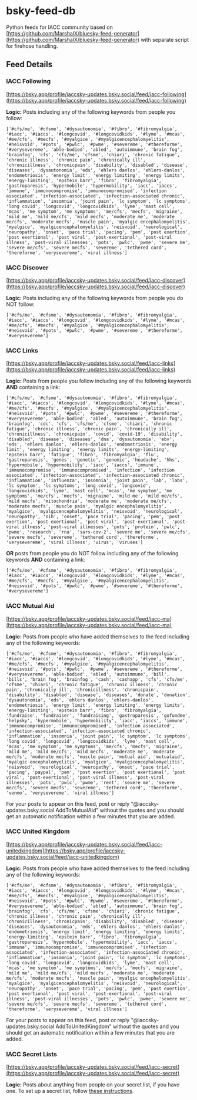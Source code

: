 # bsky-feed-db

Python feeds for IACC community based on [https://github.com/MarshalX/bluesky-feed-generator](https://github.com/MarshalX/bluesky-feed-generator) with separate script for firehose handling.

## Feed Details

### IACC Following

[https://bsky.app/profile/iaccsky-updates.bsky.social/feed/iacc-following](https://bsky.app/profile/iaccsky-updates.bsky.social/feed/iacc-following)

**Logic:** Posts including any of the following keywords from people you follow:

```
['#cfs/me', '#cfsme', '#dysautonomia', '#fibro', '#fibromyalgia', '#iacc', '#iaccs', '#longcovid', '#longcovidkids', '#lyme', '#mcas', '#me/cfs', '#mecfs', '#myalgice', '#myalgicencephalomyelitis', '#neisvoid', '#pots', '#pwlc', '#pwme', '#severeme', '#thereforme', '#verysevereme', 'able-bodied', 'abled', 'autoimmune', 'brain fog', 'brainfog', 'cfs', 'cfs/me', 'cfsme', 'chiari', 'chronic fatigue', 'chronic illness', 'chronic pain', 'chronically ill', 'chronicillness', 'chronicpain', 'disability', 'disabled', 'disease', 'diseases', 'dysautonomia', 'eds', 'ehlers danlos', 'ehlers-danlos', 'endometriosis', 'energy limit', 'energy limiting', 'energy limits', 'energy-limiting', 'epstein barr', 'fibro', 'fibromyalgia', 'gastroparesis', 'hypermobile', 'hypermobility', 'iacc', 'iaccs', 'immune', 'immunocompromise', 'immunocompromised', 'infection associated', 'infection-associated', 'infection-associated chronic', 'inflammation', 'insomnia', 'joint pain', 'lc symptom', 'lc symptoms', 'long covid', 'longcovid', 'longcovidkids', 'lyme', 'mast cell', 'mcas', 'me symptom', 'me symptoms', 'me/cfs', 'mecfs', 'migraine', 'mild me', 'mild me/cfs', 'mild mecfs', 'moderate me', 'moderate me/cfs', 'moderate mecfs', 'muscle pain', 'myalgic encephalomyelitis', 'myalgice', 'myalgicencephalomyelitis', 'neisvoid', 'neurological', 'neuropathy', 'onset', 'pace trial', 'pacing', 'pem', 'post exertion', 'post exertional', 'post viral', 'post-exertional', 'post-viral illness', 'post-viral illnesses', 'pots', 'pwlc', 'pwme', 'severe me', 'severe me/cfs', 'severe mecfs', 'severeme', 'tethered cord', 'thereforme', 'verysevereme', 'viral illness']
```

### IACC Discover

[https://bsky.app/profile/iaccsky-updates.bsky.social/feed/iacc-discover](https://bsky.app/profile/iaccsky-updates.bsky.social/feed/iacc-discover)

**Logic:** Posts including any of the following keywords from people you do NOT follow:

````
['#cfs/me', '#cfsme', '#dysautonomia', '#fibro', '#fibromyalgia', '#iacc', '#iaccs', '#longcovid', '#longcovidkids', '#lyme', '#mcas', '#me/cfs', '#mecfs', '#myalgice', '#myalgicencephalomyelitis', '#neisvoid', '#pots', '#pwlc', '#pwme', '#severeme', '#thereforme', '#verysevereme']
````

### IACC Links

[https://bsky.app/profile/iaccsky-updates.bsky.social/feed/iacc-links](https://bsky.app/profile/iaccsky-updates.bsky.social/feed/iacc-links)

**Logic:** Posts from people you follow including any of the following keywords **AND** containing a link:

````
['#cfs/me', '#cfsme', '#dysautonomia', '#fibro', '#fibromyalgia', '#iacc', '#iaccs', '#longcovid', '#longcovidkids', '#lyme', '#mcas', '#me/cfs', '#mecfs', '#myalgice', '#myalgicencephalomyelitis', '#neisvoid', '#pots', '#pwlc', '#pwme', '#severeme', '#thereforme', '#verysevereme', 'able-bodied', 'abled', 'autoimmune', 'brain fog', 'brainfog', 'cdc', 'cfs', 'cfs/me', 'cfsme', 'chiari', 'chronic fatigue', 'chronic illness', 'chronic pain', 'chronically ill', 'chronicillness', 'chronicpain', 'covid', 'covid-19', 'disability', 'disabled', 'disease', 'diseases', 'dna', 'dysautonomia', 'ebv', 'eds', 'ehlers danlos', 'ehlers-danlos', 'endometriosis', 'energy limit', 'energy limiting', 'energy limits', 'energy-limiting', 'epstein barr', 'fatigue', 'fibro', 'fibromyalgia', 'flu', 'gastroparesis', 'genes', 'genetic', 'genomic', 'headache', 'hhs', 'hypermobile', 'hypermobility', 'iacc', 'iaccs', 'immune', 'immunocompromise', 'immunocompromised', 'infection', 'infection associated', 'infection-associated', 'infection-associated chronic', 'inflammation', 'influenza', 'insomnia', 'joint pain', 'lab', 'labs', 'lc symptom', 'lc symptoms', 'long covid', 'longcovid', 'longcovidkids', 'lyme', 'mast cell', 'mcas', 'me symptom', 'me symptoms', 'me/cfs', 'mecfs', 'migraine', 'mild me', 'mild me/cfs', 'mild mecfs', 'mitochondria', 'moderate me', 'moderate me/cfs', 'moderate mecfs', 'muscle pain', 'myalgic encephalomyelitis', 'myalgice', 'myalgicencephalomyelitis', 'neisvoid', 'neurological', 'neuropathy', 'nih', 'onset', 'pace trial', 'pacing', 'pem', 'post exertion', 'post exertional', 'post viral', 'post-exertional', 'post-viral illness', 'post-viral illnesses', 'pots', 'protein', 'pwlc', 'pwme', 'research', 'rna', 'sars-cov-2', 'severe me', 'severe me/cfs', 'severe mecfs', 'severeme', 'tethered cord', 'thereforme', 'verysevereme', 'viral illness', 'virus', 'viruses']
````

**OR** posts from people you do NOT follow including any of the following keywords **AND** containing a link:

````
['#cfs/me', '#cfsme', '#dysautonomia', '#fibro', '#fibromyalgia', '#iacc', '#iaccs', '#longcovid', '#longcovidkids', '#lyme', '#mcas', '#me/cfs', '#mecfs', '#myalgice', '#myalgicencephalomyelitis', '#neisvoid', '#pots', '#pwlc', '#pwme', '#severeme', '#thereforme', '#verysevereme']
````

### IACC Mutual Aid

[https://bsky.app/profile/iaccsky-updates.bsky.social/feed/iacc-ma](https://bsky.app/profile/iaccsky-updates.bsky.social/feed/iacc-ma)

**Logic:** Posts from people who have added themselves to the feed including any of the following keywords:

````
['#cfs/me', '#cfsme', '#dysautonomia', '#fibro', '#fibromyalgia', '#iacc', '#iaccs', '#longcovid', '#longcovidkids', '#lyme', '#mcas', '#me/cfs', '#mecfs', '#myalgice', '#myalgicencephalomyelitis', '#neisvoid', '#pots', '#pwlc', '#pwme', '#severeme', '#thereforme', '#verysevereme', 'able-bodied', 'abled', 'autoimmune', 'bill', 'bills', 'brain fog', 'brainfog', 'cash', 'cashapp', 'cfs', 'cfs/me', 'cfsme', 'chiari', 'chronic fatigue', 'chronic illness', 'chronic pain', 'chronically ill', 'chronicillness', 'chronicpain', 'disability', 'disabled', 'disease', 'diseases', 'donate', 'donation', 'dysautonomia', 'eds', 'ehlers danlos', 'ehlers-danlos', 'endometriosis', 'energy limit', 'energy limiting', 'energy limits', 'energy-limiting', 'epstein barr', 'fibro', 'fibromyalgia', 'fundraise', 'fundraiser', 'fundraising', 'gastroparesis', 'gofundme', 'helpsky', 'hypermobile', 'hypermobility', 'iacc', 'iaccs', 'immune', 'immunocompromise', 'immunocompromised', 'infection associated', 'infection-associated', 'infection-associated chronic', 'inflammation', 'insomnia', 'joint pain', 'lc symptom', 'lc symptoms', 'long covid', 'longcovid', 'longcovidkids', 'lyme', 'mast cell', 'mcas', 'me symptom', 'me symptoms', 'me/cfs', 'mecfs', 'migraine', 'mild me', 'mild me/cfs', 'mild mecfs', 'moderate me', 'moderate me/cfs', 'moderate mecfs', 'muscle pain', 'mutual aid', 'mutualaid', 'myalgic encephalomyelitis', 'myalgice', 'myalgicencephalomyelitis', 'neisvoid', 'neurological', 'neuropathy', 'onset', 'pace trial', 'pacing', 'paypal', 'pem', 'post exertion', 'post exertional', 'post viral', 'post-exertional', 'post-viral illness', 'post-viral illnesses', 'pots', 'pwlc', 'pwme', 'rent', 'severe me', 'severe me/cfs', 'severe mecfs', 'severeme', 'tethered cord', 'thereforme', 'venmo', 'verysevereme', 'viral illness']
````

For your posts to appear on this feed, post or reply "@iaccsky-updates.bsky.social AddToMutualAid" without the quotes and you should get an automatic notification within a few minutes that you are added.

### IACC United Kingdom

[https://bsky.app/profile/iaccsky-updates.bsky.social/feed/iacc-unitedkingdom](https://bsky.app/profile/iaccsky-updates.bsky.social/feed/iacc-unitedkingdom)

**Logic:** Posts from people who have added themselves to the feed including any of the following keywords:

````
['#cfs/me', '#cfsme', '#dysautonomia', '#fibro', '#fibromyalgia', '#iacc', '#iaccs', '#longcovid', '#longcovidkids', '#lyme', '#mcas', '#me/cfs', '#mecfs', '#myalgice', '#myalgicencephalomyelitis', '#neisvoid', '#pots', '#pwlc', '#pwme', '#severeme', '#thereforme', '#verysevereme', 'able-bodied', 'abled', 'autoimmune', 'brain fog', 'brainfog', 'cfs', 'cfs/me', 'cfsme', 'chiari', 'chronic fatigue', 'chronic illness', 'chronic pain', 'chronically ill', 'chronicillness', 'chronicpain', 'disability', 'disabled', 'disease', 'diseases', 'dysautonomia', 'eds', 'ehlers danlos', 'ehlers-danlos', 'endometriosis', 'energy limit', 'energy limiting', 'energy limits', 'energy-limiting', 'epstein barr', 'fibro', 'fibromyalgia', 'gastroparesis', 'hypermobile', 'hypermobility', 'iacc', 'iaccs', 'immune', 'immunocompromise', 'immunocompromised', 'infection associated', 'infection-associated', 'infection-associated chronic', 'inflammation', 'insomnia', 'joint pain', 'lc symptom', 'lc symptoms', 'long covid', 'longcovid', 'longcovidkids', 'lyme', 'mast cell', 'mcas', 'me symptom', 'me symptoms', 'me/cfs', 'mecfs', 'migraine', 'mild me', 'mild me/cfs', 'mild mecfs', 'moderate me', 'moderate me/cfs', 'moderate mecfs', 'muscle pain', 'myalgic encephalomyelitis', 'myalgice', 'myalgicencephalomyelitis', 'neisvoid', 'neurological', 'neuropathy', 'onset', 'pace trial', 'pacing', 'pem', 'post exertion', 'post exertional', 'post viral', 'post-exertional', 'post-viral illness', 'post-viral illnesses', 'pots', 'pwlc', 'pwme', 'severe me', 'severe me/cfs', 'severe mecfs', 'severeme', 'tethered cord', 'thereforme', 'verysevereme', 'viral illness']
````

For your posts to appear on this feed, post or reply "@iaccsky-updates.bsky.social AddToUnitedKingdom" without the quotes and you should get an automatic notification within a few minutes that you are added.

### IACC Secret Lists

[https://bsky.app/profile/iaccsky-updates.bsky.social/feed/iacc-secret](https://bsky.app/profile/iaccsky-updates.bsky.social/feed/iacc-secret)

**Logic:** Posts about anything from people on your secret list, if you have one. To set up a secret list, follow [these instructions](https://bsky.app/profile/iaccsky-updates.bsky.social/post/3lkozm675ws2h).
